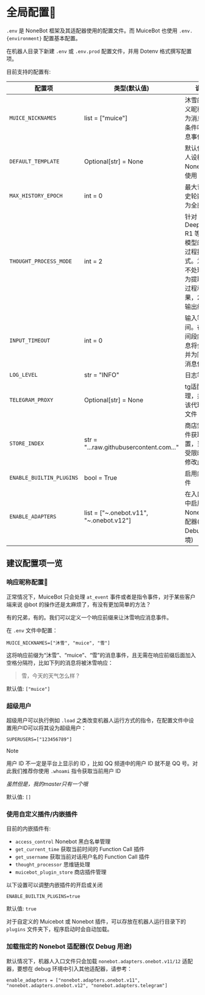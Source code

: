 # 全局配置📃

`.env` 是 NoneBot 框架及其适配器使用的配置文件。而 MuiceBot 也使用 `.env.{environment}` 配置基本配置。

在机器人目录下新建 `.env` 或 `.env.prod` 配置文件，并用 Dotenv 格式撰写配置项。

目前支持的配置有:

| 配置项                   | 类型(默认值)                            | 说明                                                                                             |
| ------------------------ | --------------------------------------- | ------------------------------------------------------------------------------------------------ |
| `MUICE_NICKNAMES`        | list = ["muice"]                        | 沐雪的自定义昵称，作为消息前缀条件响应信息事件                                                   |
| `DEFAULT_TEMPLATE`       | Optional[str] = None                    | 默认使用的人设模板。None为不使用                                                                 |
| `MAX_HISTORY_EPOCH`      | int = 0                                 | 最大记忆历史轮数。0为全部使用                                                                    |
| `THOUGHT_PROCESS_MODE`   | int = 2                                 | 针对 Deepseek-R1 等思考模型的思考过程提取模式。为0则不处理，1为提取思考过程和结果，2为仅输出结果 |
| `INPUT_TIMEOUT`          | int = 0                                 | 输入等待时间。在这时间段内的消息将会被合并为同一条消息使用                                       |
| `LOG_LEVEL`              | str = "INFO"                            | 日志等级                                                                                         |
| `TELEGRAM_PROXY`         | Optional[str] = None                    | tg适配器代理，并使用该代理下载文件                                                               |
| `STORE_INDEX`            | str = "...raw.githubusercontent.com..." | 商店索引文件获取位置，当网络受限时你可修改此选项                                                 |
| `ENABLE_BUILTIN_PLUGINS` | bool = True                             | 启用内嵌插件                                                                                     |
| `ENABLE_ADAPTERS`        | list = ["~.onebot.v11", "~.onebot.v12"] | 在入口文件中启用的 Nonebot 适配器(仅 Debug 环境)                                                 |

## 建议配置项一览

### 响应昵称配置🧸

正常情况下，MuiceBot 只会处理 `at_event` 事件或者是指令事件，对于某些客户端来说 @bot 的操作还是太麻烦了，有没有更加简单的方法？

有的兄弟，有的。我们可以定义一个响应前缀来让沐雪响应消息事件。

在 `.env` 文件中配置：

```dotenv
MUICE_NICKNAMES=["沐雪", "muice", "雪"]
```

这将响应前缀为“沐雪”、“muice”、“雪”的消息事件，且无需在响应前缀后面加入空格分隔符，比如下列的消息将被沐雪响应：

> 雪，今天的天气怎么样？

默认值: `["muice"]`

### 超级用户

超级用户可以执行例如 `.load` 之类改变机器人运行方式的指令，在配置文件中设置用户ID可以将其设为超级用户：

```dotenv
SUPERUSERS=["123456789"]
```

> [!NOTE]
>
> 用户 ID 不一定是平台上显示的 ID ，比如 QQ 频道中的用户 ID 就不是 QQ 号。对此我们推荐你使用 `.whoami` 指令获取当前用户 ID

_虽然但是，我的master只有一个哦_

默认值: `[]`

### 使用自定义插件/内嵌插件

目前的内嵌插件有:

- `access_control` Nonebot 黑白名单管理
- `get_current_time` 获取当前时间的 Function Call 插件
- `get_username` 获取当前对话用户名的 Function Call 插件
- `thought_processor` 思维链处理
- `muicebot_plugin_store` 商店插件管理

以下设置可以调整内嵌插件的开启或关闭

```dotenv
ENABLE_BUILTIN_PLUGINS=true
```

默认值: `true`

对于自定义的 Muicebot 或 Nonebot 插件，可以存放在机器人运行目录下的 `plugins` 文件夹下，程序启动时会自动加载。

### 加载指定的 Nonebot 适配器(仅 Debug 用途)

默认情况下，机器人入口文件只会加载 `nonebot.adapters.onebot.v11/12` 适配器，要想在 debug 环境中引入其他适配器，请参考：

```dotenv
enable_adapters = ["nonebot.adapters.onebot.v11", "nonebot.adapters.onebot.v12", "nonebot.adapters.telegram"]
```

